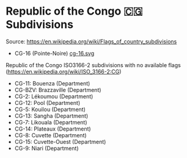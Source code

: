 # Republic of the Congo 🇨🇬 Subdivisions

Source: https://en.wikipedia.org/wiki/Flags_of_country_subdivisions

* CG-16 (Pointe-Noire) [cg-16.svg](https://github.com/amckenna41/iso3166-flag-icons/blob/main/iso3166-2-icons/CG/cg-16.svg)

Republic of the Congo ISO3166-2 subdivisions with no available flags (https://en.wikipedia.org/wiki/ISO_3166-2:CG)

* CG-11: Bouenza (Department)
* CG-BZV: Brazzaville (Department)
* CG-2: Lékoumou (Department)
* CG-12: Pool (Department)
* CG-5: Kouilou (Department)
* CG-13: Sangha (Department)
* CG-7: Likouala (Department)
* CG-14: Plateaux (Department)
* CG-8: Cuvette (Department)
* CG-15: Cuvette-Ouest (Department)
* CG-9: Niari (Department)
